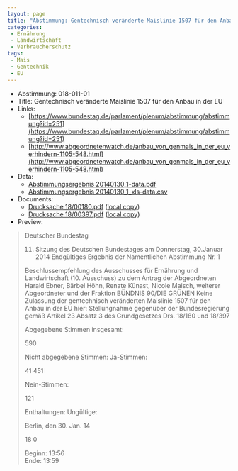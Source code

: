 ```yaml
---
layout: page
title: "Abstimmung: Gentechnisch veränderte Maislinie 1507 für den Anbau in der EU"
categories:
 - Ernährung
 - Landwirtschaft
 - Verbraucherschutz
tags:
 - Mais
 - Gentechnik
 - EU
---
```


* Abstimmung: 018-011-01
* Title: Gentechnisch veränderte Maislinie 1507 für den Anbau in der EU
* Links: 
    * [https://www.bundestag.de/parlament/plenum/abstimmung/abstimmung?id=251](https://www.bundestag.de/parlament/plenum/abstimmung/abstimmung?id=251)
    * [http://www.abgeordnetenwatch.de/anbau_von_genmais_in_der_eu_verhindern-1105-548.html](http://www.abgeordnetenwatch.de/anbau_von_genmais_in_der_eu_verhindern-1105-548.html)
* Data: 
    * [Abstimmungsergebnis 20140130_1-data.pdf](/res/abstimmungsliste/20140130_1-data.pdf)
    * [Abstimmungsergebnis 20140130_1_xls-data.csv](/res/abstimmungsliste/analyses/20140130_1_xls-data.csv)
* Documents: 
    * [Drucksache 18/00180.pdf](http://dip21.bundestag.de/dip21/btd/18/001/1800180.pdf) ([local copy](/res/abstimmungsdaten/018-011-01/1800180.pdf))
    * [Drucksache 18/00397.pdf](http://dip21.bundestag.de/dip21/btd/18/003/1800397.pdf) ([local copy](/res/abstimmungsdaten/018-011-01/1800397.pdf))
* Preview: 
> Deutscher Bundestag
> 
> 11. Sitzung des Deutschen Bundestages
> am Donnerstag, 30.Januar 2014
> Endgültiges Ergebnis der Namentlichen Abstimmung Nr. 1
> 
> Beschlussempfehlung des Ausschusses für Ernährung und Landwirtschaft (10.
> Ausschuss)
> zu dem Antrag der Abgeordneten Harald Ebner, Bärbel Höhn, Renate Künast, Nicole
> Maisch, weiterer Abgeordneter und der Fraktion BÜNDNIS 90/DIE GRÜNEN
> Keine Zulassung der gentechnisch veränderten Maislinie 1507 für den Anbau in der
> EU
> hier: Stellungnahme gegenüber der Bundesregierung gemäß Artikel 23 Absatz 3 des
> Grundgesetzes
> Drs. 18/180 und 18/397
> 
> Abgegebene Stimmen insgesamt:
> 
> 590
> 
> Nicht abgegebene Stimmen:
> Ja-Stimmen:
> 
> 41
> 451
> 
> Nein-Stimmen:
> 
> 121
> 
> Enthaltungen:
> Ungültige:
> 
> Berlin, den 30. Jan. 14
> 
> 18
> 0
> 
> Beginn: 13:56  
> Ende: 13:59

